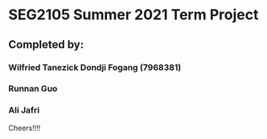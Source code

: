 # SEG2105 Summer 2021 Term Project

## Completed by:

### Wilfried Tanezick Dondji Fogang (7968381) 

### Runnan Guo

### Ali Jafri



Cheers!!!!
